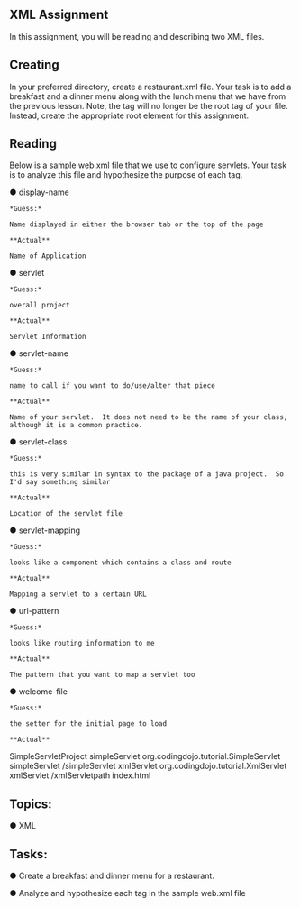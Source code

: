 ## XML Assignment

In this assignment, you will be reading and describing two XML files.

## Creating

In your preferred directory, create a restaurant.xml file. Your task is to add a breakfast and a dinner menu along with the lunch menu that we have from the previous lesson. Note, the <lunchMenu> tag will no longer be the root tag of your file. Instead, create the appropriate root element for this assignment.

## Reading

Below is a sample web.xml file that we use to configure servlets. Your task is to analyze this file and hypothesize the purpose of each tag.

● display-name
    
    *Guess:*
    
    Name displayed in either the browser tab or the top of the page
    
    **Actual**
    
    Name of Application

● servlet

    *Guess:*
    
    overall project
    
    **Actual**
    
    Servlet Information

● servlet-name

    *Guess:*
    
    name to call if you want to do/use/alter that piece
    
    **Actual**
    
    Name of your servlet.  It does not need to be the name of your class, although it is a common practice.
    

● servlet-class

    *Guess:*
    
    this is very similar in syntax to the package of a java project.  So I'd say something similar
    
    **Actual**
    
    Location of the servlet file

● servlet-mapping
    
    *Guess:*
    
    looks like a component which contains a class and route
    
    **Actual**
    
    Mapping a servlet to a certain URL

● url-pattern

    *Guess:*
    
    looks like routing information to me
    
    **Actual**
    
    The pattern that you want to map a servlet too

● welcome-file

    *Guess:*
    
    the setter for the initial page to load
    
    **Actual**

<?xml version="1.0" encoding="UTF-8"?>
<web-app>
  <display-name>SimpleServletProject</display-name>
  <servlet>
    <servlet-name>simpleServlet</servlet-name>
    <servlet-class>org.codingdojo.tutorial.SimpleServlet</servlet-class>
  </servlet>
  <servlet-mapping>
    <servlet-name>simpleServlet</servlet-name>
    <url-pattern>/simpleServlet</url-pattern>
  </servlet-mapping>
  <servlet>
    <servlet-name>xmlServlet</servlet-name>
    <servlet-class>org.codingdojo.tutorial.XmlServlet</servlet-class>
  </servlet>
  <servlet-mapping>
    <servlet-name>xmlServlet</servlet-name>
    <url-pattern>/xmlServletpath</url-pattern>
  </servlet-mapping>
  <welcome-file-list>
    <welcome-file>index.html</welcome-file>
  </welcome-file-list>
</web-app>

## Topics:

● XML

## Tasks:

● Create a breakfast and dinner menu for a restaurant.

● Analyze and hypothesize each tag in the sample web.xml file